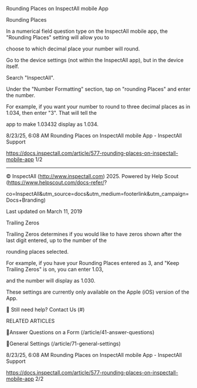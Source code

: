 Rounding Places on InspectAll mobile App

Rounding Places

In a numerical field question type on the InspectAll mobile app, the "Rounding Places" setting will allow you to

choose to which decimal place your number will round.

Go to the device settings (not within the InspectAll app), but in the device itself.

Search "InspectAll".

Under the "Number Formatting" section, tap on "rounding Places" and enter the number.

For example, if you want your number to round to three decimal places as in 1.034, then enter "3".  That will tell the

app to make 1.03432 display as 1.034.

8/23/25, 6:08 AM Rounding Places on InspectAll mobile App - InspectAll Support

https://docs.inspectall.com/article/577-rounding-places-on-inspectall-mobile-app 1/2


---

© InspectAll (http://www.inspectall.com) 2025. Powered by Help Scout (https://www.helpscout.com/docs-refer/?

co=InspectAll&utm_source=docs&utm_medium=footerlink&utm_campaign=Docs+Branding)

Last updated on March 11, 2019

Trailing Zeros

Trailing Zeros determines if you would like to have zeros shown after the last digit entered, up to the number of the

rounding places selected.

For example, if you have your Rounding Places entered as 3, and "Keep Trailing Zeros" is on, you can enter 1.03,

and the number will display as 1.030.

These settings are currently only available on the Apple (iOS) version of the App.

 Still need help? Contact Us (#)

RELATED ARTICLES

Answer Questions on a Form (/article/41-answer-questions)

General Settings (/article/71-general-settings)

8/23/25, 6:08 AM Rounding Places on InspectAll mobile App - InspectAll Support

https://docs.inspectall.com/article/577-rounding-places-on-inspectall-mobile-app 2/2


